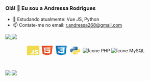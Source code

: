 ### Olá! 👋 Eu sou a Andressa Rodrigues

- 🌱 Estudando atualmente: Vue JS, Python
- 📫 Contate-me no email: r.andressa268@gmail.com

<div>
  <a href="https://github.com/AndressaRodriguess">
    <img height="180em" src="https://github-readme-stats.vercel.app/api?username=AndressaRodriguess&show_icons=true&theme=radical&include_all_commits=true&count_private=true"/>
  </a>
  <a href="https://github.com/AndressaRodriguess">
    <img height="180em" src="https://github-readme-stats.vercel.app/api/top-langs/?username=AndressaRodriguess&layout=compact&langs_count=7&theme=radical"/>
  </a>
</div>
<br>
<div style="display: inline_block" align="center">
  <img align="center" alt="Ícone Js" height="30" width="40" src="https://raw.githubusercontent.com/devicons/devicon/master/icons/javascript/javascript-plain.svg" />
  <img align="center" alt="Ícone HTML" height="30" width="40" src="https://raw.githubusercontent.com/devicons/devicon/master/icons/html5/html5-original.svg" />
  <img align="center" alt="Ícone CSS" height="30" width="40" src="https://raw.githubusercontent.com/devicons/devicon/master/icons/css3/css3-original.svg" />
  <img align="center" alt="Ícone Python" height="30" width="40" src="https://raw.githubusercontent.com/devicons/devicon/master/icons/python/python-original.svg" />
  <img align="center" alt="Ícone PHP" height="30" width="40" src="https://www.php.net/images/logos/new-php-logo.svg" />
  <img align="center" alt="Ícone MySQL" height="30" width="40" src="https://www.vectorlogo.zone/logos/mysql/mysql-official.svg" />
</div>

##

<div> <br>
  <a href = "mailto:r.andressa268@gmail.com"><img src="https://img.shields.io/badge/-Gmail-%23333?style=for-the-badge&logo=gmail&logoColor=white" target="_blank"></a>
  <a href="https://www.linkedin.com/in/andressa--rodrigues" target="_blank"><img src="https://img.shields.io/badge/-LinkedIn-%230077B5?style=for-the-badge&logo=linkedin&logoColor=white" target="_blank"></a>  
</div>

##
